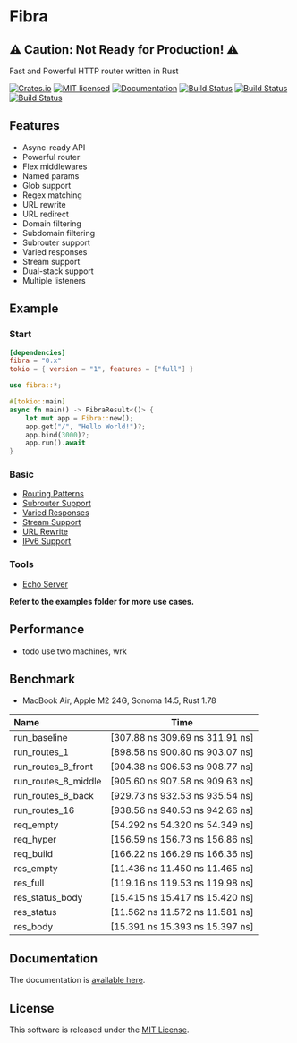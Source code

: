 Fibra
==========================

## ⚠️ Caution: Not Ready for Production! ⚠️

Fast and Powerful HTTP router written in Rust

[![Crates.io][crates-badge]][crates-url]
[![MIT licensed][license-badge]][license-url]
[![Documentation][document-badge]][document-url]
[![Build Status][macos-badge]][macos-url]
[![Build Status][linux-badge]][linux-url]
[![Build Status][windows-badge]][windows-url]

[crates-badge]: https://img.shields.io/crates/v/fibra.svg
[crates-url]: https://crates.io/crates/fibra
[license-badge]: https://img.shields.io/badge/license-MIT-blue.svg
[license-url]: https://github.com/chensoft/fibra?tab=MIT-1-ov-file
[document-badge]: https://docs.rs/fibra/badge.svg
[document-url]: https://docs.rs/fibra
[macos-badge]: https://github.com/chensoft/fibra/actions/workflows/macos.yml/badge.svg
[macos-url]: https://github.com/chensoft/fibra/actions/workflows/macos.yml
[linux-badge]: https://github.com/chensoft/fibra/actions/workflows/linux.yml/badge.svg
[linux-url]: https://github.com/chensoft/fibra/actions/workflows/linux.yml
[windows-badge]: https://github.com/chensoft/fibra/actions/workflows/windows.yml/badge.svg
[windows-url]: https://github.com/chensoft/fibra/actions/workflows/windows.yml

## Features

- Async-ready API
- Powerful router
- Flex middlewares
- Named params
- Glob support
- Regex matching
- URL rewrite
- URL redirect
- Domain filtering
- Subdomain filtering
- Subrouter support
- Varied responses
- Stream support
- Dual-stack support
- Multiple listeners

## Example

### Start

```Cargo.toml
[dependencies]
fibra = "0.x"
tokio = { version = "1", features = ["full"] }
```

```rust
use fibra::*;

#[tokio::main]
async fn main() -> FibraResult<()> {
    let mut app = Fibra::new();
    app.get("/", "Hello World!")?;
    app.bind(3000)?;
    app.run().await
}
```

### Basic

* [Routing Patterns](https://github.com/chensoft/fibra/blob/HEAD/examples/routing.rs)
* [Subrouter Support](https://github.com/chensoft/fibra/blob/HEAD/examples/multisite.rs)
* [Varied Responses](https://github.com/chensoft/fibra/blob/HEAD/examples/response.rs)
* [Stream Support](https://github.com/chensoft/fibra/blob/HEAD/examples/stream.rs)
* [URL Rewrite](https://github.com/chensoft/fibra/blob/HEAD/examples/rewrite.rs)
* [IPv6 Support](https://github.com/chensoft/fibra/blob/HEAD/examples/ipv6.rs)

### Tools

* [Echo Server](https://github.com/chensoft/fibra/blob/HEAD/examples/echo.rs)

**Refer to the examples folder for more use cases.**

## Performance

- todo use two machines, wrk

## Benchmark

- MacBook Air, Apple M2 24G, Sonoma 14.5, Rust 1.78

| Name                |              Time               |
|:--------------------|:-------------------------------:|
| run_baseline        | [307.88 ns 309.69 ns 311.91 ns] |
| run_routes_1        | [898.58 ns 900.80 ns 903.07 ns] |
| run_routes_8_front  | [904.38 ns 906.53 ns 908.77 ns] |
| run_routes_8_middle | [905.60 ns 907.58 ns 909.63 ns] |
| run_routes_8_back   | [929.73 ns 932.53 ns 935.54 ns] |
| run_routes_16       | [938.56 ns 940.53 ns 942.66 ns] |
| req_empty           | [54.292 ns 54.320 ns 54.349 ns] |
| req_hyper           | [156.59 ns 156.73 ns 156.86 ns] |
| req_build           | [166.22 ns 166.29 ns 166.36 ns] |
| res_empty           | [11.436 ns 11.450 ns 11.465 ns] |
| res_full            | [119.16 ns 119.53 ns 119.98 ns] |
| res_status_body     | [15.415 ns 15.417 ns 15.420 ns] |
| res_status          | [11.562 ns 11.572 ns 11.581 ns] |
| res_body            | [15.391 ns 15.393 ns 15.397 ns] |

## Documentation

The documentation is [available here](https://docs.rs/fibra).

## License

This software is released under the [MIT License](https://github.com/chensoft/fibra?tab=MIT-1-ov-file).